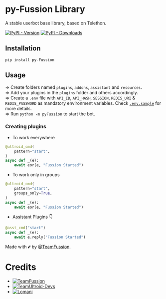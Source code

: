 # py-Fussion Library
A stable userbot base library, based on Telethon.

[![PyPI - Version](https://img.shields.io/pypi/v/py-Fussion?style=for-the-badge)](https://pypi.org/project/py-Fussion)
[![PyPI - Downloads](https://img.shields.io/pypi/dm/py-Fussion?label=DOWNLOADS&style=for-the-badge)](https://pypi.org/project/py-Fussion)

## Installation
`pip install py-Fussion`

## Usage
=> Create folders named `plugins`, `addons`, `assistant` and `resources`.<br/>
=> Add your plugins in the `plugins` folder and others accordingly.<br/>
=> Create a `.env` file with `API_ID`, `API_HASH`, `SESSION`, `REDIS_URI` & `REDIS_PASSWORD` as mandatory environment variables. Check
[`.env.sample`](https://github.com/TeamFussion/Dark-Fusion/blob/main/.env.sample) for more details.<br/>
=> Run `python -m pyFussion` to start the bot.<br/>

### Creating plugins
- To work everywhere

```python
@ultroid_cmd(
    pattern="start",
)   
async def _(e):   
    await eor(e, "Fussion Started")   
```

- To work only in groups

```python
@ultroid_cmd(
    pattern="start",
    groups_only=True,
)   
async def _(e):   
    await eor(e, "Fussion Started")   
```

- Assistant Plugins 👇

```python
@asst_cmd("start")   
async def _(e):   
    await e.reply("Fussion Started")   
```

Made with 💕 by [@TeamFussion](https://t.me/DarkFussion). <br />

# Credits
* [![TeamFussion](https://img.shields.io/static/v1?label=TeamFussion&message=devs&color=critical)](https://t.me/DarkFussion)
* [![TeamUltroid-Devs](https://img.shields.io/static/v1?label=Teamultroid&message=devs&color=critical)](https://t.me/UltroidDevs)
* [![Lomani](https://img.shields.io/static/v1?label=Lomani&message=devs&color=critical)](https://github.com/LonamiWebs/Telethon)
